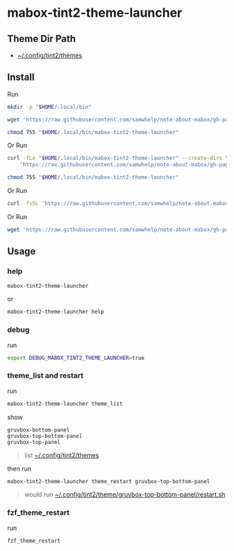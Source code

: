 
# mabox-tint2-theme-launcher


## Theme Dir Path

* [~/.config/tint2/themes](https://github.com/samwhelp/note-about-mabox/tree/gh-pages/_demo/project/mabox-adjustment/asset/overlay/etc/skel/.config/tint2/themes)


## Install

Run

``` sh
mkdir -p "$HOME/.local/bin"

wget 'https://raw.githubusercontent.com/samwhelp/note-about-mabox/gh-pages/_demo/project/mabox-tint2-theme-launcher/mabox-tint2-theme-launcher' -O "$HOME/.local/bin/mabox-tint2-theme-launcher"

chmod 755 "$HOME/.local/bin/mabox-tint2-theme-launcher"
```

Or Run

``` sh
curl -fLo "$HOME/.local/bin/mabox-tint2-theme-launcher" --create-dirs \
	'https://raw.githubusercontent.com/samwhelp/note-about-mabox/gh-pages/_demo/project/mabox-tint2-theme-launcher/mabox-tint2-theme-launcher'

chmod 755 "$HOME/.local/bin/mabox-tint2-theme-launcher"
```

Or Run

``` sh
curl -fsSL 'https://raw.githubusercontent.com/samwhelp/note-about-mabox/gh-pages/_demo/project/mabox-tint2-theme-launcher/remote-install.sh' | bash
```

Or Run

``` sh
wget 'https://raw.githubusercontent.com/samwhelp/note-about-mabox/gh-pages/_demo/project/mabox-tint2-theme-launcher/remote-install.sh' -q -O - | bash
```


## Usage


### help

``` sh
mabox-tint2-theme-launcher
```

or

``` sh
mabox-tint2-theme-launcher help
```


### debug

run

``` sh
export DEBUG_MABOX_TINT2_THEME_LAUNCHER=true
```


### theme_list and restart

run

``` sh
mabox-tint2-theme-launcher theme_list
```

show

```
gruvbox-bottom-panel
gruvbox-top-bottom-panel
gruvbox-top-panel
```

> list [~/.config/tint2/themes](https://github.com/samwhelp/note-about-mabox/blob/gh-pages/_demo/project/mabox-adjustment/asset/overlay/etc/skel/.config/tint2/themes/)

then run

``` sh
mabox-tint2-theme-launcher theme_restart gruvbox-top-bottom-panel
```

> would run [~/.config/tint2/theme/gruvbox-top-bottom-panel/restart.sh](https://github.com/samwhelp/note-about-mabox/blob/gh-pages/_demo/project/mabox-adjustment/asset/overlay/etc/skel/.config/tint2/themes/gruvbox-top-bottom-panel/restart.sh)


### fzf_theme_restart

run

``` sh
fzf_theme_restart
```
